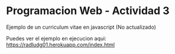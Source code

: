 # Programacion Web - Actividad 3

Ejemplo de un curriculum vitae en javascript (No actualizado)

Puedes ver el ejemplo en ejecucion aqui:
https://radludg01.herokuapp.com/index.html
